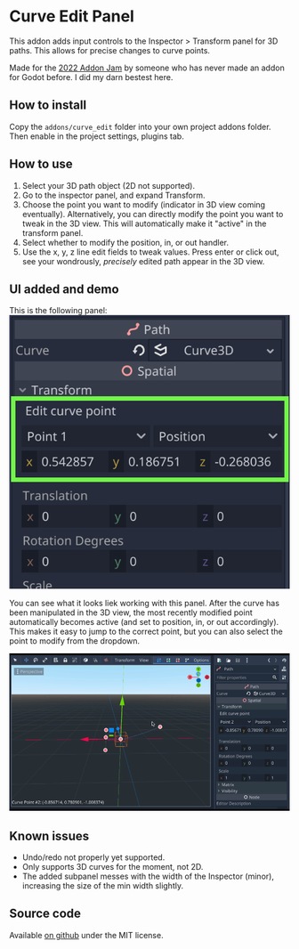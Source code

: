 # Curve Edit Panel

This addon adds input controls to the Inspector > Transform panel for 3D paths. This allows for precise changes to curve points.

Made for the [2022 Addon Jam](https://itch.io/jam/godot-addons-jam-1) by someone who has never made an addon for Godot before. I did my darn bestest here.

## How to install

Copy the `addons/curve_edit` folder into your own project addons folder. Then enable in the project settings, plugins tab.

## How to use

1. Select your 3D path object (2D not supported).
2. Go to the inspector panel, and expand Transform.
3. Choose the point you want to modify (indicator in 3D view coming eventually). Alternatively, you can directly modify the point you want to tweak in the 3D view. This will automatically make it "active" in the transform panel.
4. Select whether to modify the position, in, or out handler.
5. Use the x, y, z line edit fields to tweak values. Press enter or click out, see your wondrously, *precisely* edited path appear in the 3D view.

## UI added and demo

This is the following panel:
![UI screenshot](/ui_visual.png?raw=true)

You can see what it looks liek working with this panel. After the curve has been manipulated in the 3D view, the most recently modified point automatically becomes active (and set to position, in, or out accordingly). This makes it easy to jump to the correct point, but you can also select the point to modify from the dropdown.

![UI demo](/ui_demo.gif?raw=true)

## Known issues

- Undo/redo not properly yet supported.
- Only supports 3D curves for the moment, not 2D.
- The added subpanel messes with the width of the Inspector (minor), increasing the size of the min width slightly.

## Source code

Available [on github](https://github.com/TheDuckCow/godot-curve-edit) under the MIT license.
